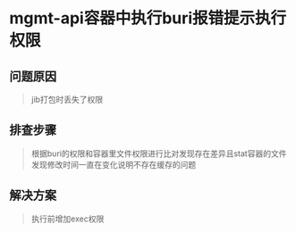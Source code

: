 # mgmt-api容器中执行buri报错提示执行权限

## 问题原因

> jib打包时丢失了权限

## 排查步骤

> 根据buri的权限和容器里文件权限进行比对发现存在差异且stat容器的文件发现修改时间一直在变化说明不存在缓存的问题

## 解决方案

> 执行前增加exec权限
